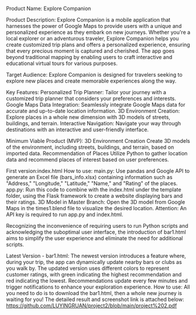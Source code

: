Product Name: Explore Companion

Product Description: Explore Companion is a mobile application that harnesses the power of Google Maps to provide users with a unique and personalized experience as they embark on new journeys. Whether you're a local explorer or an adventurous traveler, Explore Companion helps you create customized trip plans and offers a personalized experience, ensuring that every precious moment is captured and cherished. The app goes beyond traditional mapping by enabling users to craft interactive and educational virtual tours for various purposes.

Target Audience:
Explore Companion is designed for travelers seeking to explore new places and create memorable experiences along the way.

Key Features:
Personalized Trip Planner: Tailor your journey with a customized trip planner that considers your preferences and interests.
Google Maps Data Integration: Seamlessly integrate Google Maps data for accurate and up-to-date location information.
3D Environment Creation: Explore places in a whole new dimension with 3D models of streets, buildings, and terrain.
Interactive Navigation: Navigate your way through destinations with an interactive and user-friendly interface.

Minimum Viable Product (MVP):
3D Environment Creation
Create 3D models of the environment, including streets, buildings, and terrain, based on imported data.
Recommendation of Places
Utilize Python to gather location data and recommend places of interest based on user preferences.

First version:index.html
How to use:
main.py: Use pandas and Google API to generate an Excel file (bars_info.xlsx) containing information such as "Address," "Longitude," "Latitude," "Name," and "Rating" of the places.
app.py: Run this code to combine with the index.html under the template folder, using the Flask framework to create a website displaying bars and their ratings.
3D Model in Master Branch: Open the 3D model from Google Maps in the times1.blend file to visualize the desired location.
Attention: An API key is required to run app.py and index.html.

Recognizing the inconvenience of requiring users to run Python scripts and acknowledging the suboptimal user interface, the introduction of bar1.html aims to simplify the user experience and eliminate the need for additional scripts.

Latest Version - bar1.html:
The newest version introduces a feature where, during your trip, the app can dynamically update nearby bars or clubs as you walk by. The updated version uses different colors to represent customer ratings, with green indicating the highest recommendation and red indicating the lowest. Recommendations update every few minutes and trigger notifications to enhance your exploration experience.
How to use:
All you need to do is to download the bar1.html, then a whole new journey is waiting for you!
The detailed result and screenshot link is attached below:
https://github.com/LUYINGRUAN/project2/blob/main/project%202.pdf
